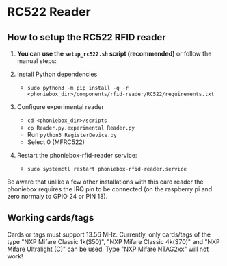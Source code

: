 # RC522 Reader

## How to setup the RC522 RFID reader

1. **You can use the `setup_rc522.sh` script (recommended)** or follow the manual steps:

2. Install Python dependencies
   - `sudo python3 -m pip install -q -r <phoniebox_dir>/components/rfid-reader/RC522/requirements.txt`

3. Configure experimental reader
   - `cd <phoniebox_dir>/scripts`
   - `cp Reader.py.experimental Reader.py`
   - Run `python3 RegisterDevice.py`
   - Select 0 (MFRC522)

4. Restart the phoniebox-rfid-reader service:
   - `sudo systemctl restart phoniebox-rfid-reader.service`

Be aware that unlike a few other installations with this card reader the phoniebox requires the IRQ pin to be connected (on the raspberry pi and zero normaly to GPIO 24 or PIN 18).

## Working cards/tags

Cards or tags must support 13.56 MHz. Currently, only cards/tags of the type "NXP Mifare Classic 1k(S50)", "NXP Mifare Classic 4k(S70)" and "NXP Mifare Ultralight (C)" can be used. Type "NXP Mifare NTAG2xx" will not work!
